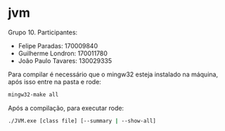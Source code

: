 # jvm

Grupo 10.
Participantes:
- Felipe Paradas: 170009840
- Guilherme Londron: 170011780
- João Paulo Tavares: 130029335

Para compilar é necessário que o mingw32 esteja instalado na máquina, após isso entre na pasta e rode:
```bash
mingw32-make all
```
Após a compilação, para executar rode:
```bash
./JVM.exe [class file] [--summary | --show-all]
```
